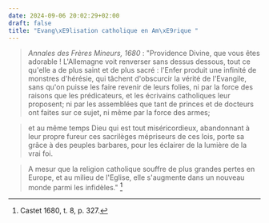 ```yaml
---
date: 2024-09-06 20:02:29+02:00
draft: false
title: "Evang\xE9lisation catholique en Am\xE9rique "
---
```




> *Annales des Frères Mineurs, 1680* : "Providence Divine, que vous êtes adorable ! L'Allemagne voit renverser sans dessus dessous, tout ce qu'elle a de plus saint et de plus sacré : l'Enfer produit une infinité de monstres d'hérésie, qui tâchent d'obscurcir la vérité de l'Evangile, sans qu'on puisse les faire revenir de leurs folies, ni par la force des raisons que les prédicateurs, et les écrivains catholiques leur proposent; ni par les assemblées que tant de princes et de docteurs ont faites sur ce sujet, ni même par la force des armes; 

> et au même temps Dieu qui est tout miséricordieux, abandonnant à leur propre fureur ces sacrilèges mépriseurs de ces lois, porte sa grâce à des peuples barbares, pour les éclairer de la lumière de la vrai foi. 

> A mesur que la religion catholique souffre de plus grandes pertes en Europe, et au milieu de l'Eglise, elle s'augmente dans un nouveau monde parmi les infidèles." [^1]

[^1]: Castet 1680, t. 8, p. 327.
